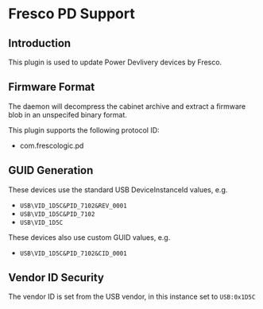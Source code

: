 Fresco PD Support
=================

Introduction
------------

This plugin is used to update Power Devlivery devices by Fresco.

Firmware Format
---------------

The daemon will decompress the cabinet archive and extract a firmware blob in
an unspecifed binary format.

This plugin supports the following protocol ID:

 * com.frescologic.pd

GUID Generation
---------------

These devices use the standard USB DeviceInstanceId values, e.g.

 * `USB\VID_1D5C&PID_7102&REV_0001`
 * `USB\VID_1D5C&PID_7102`
 * `USB\VID_1D5C`

These devices also use custom GUID values, e.g.

 * `USB\VID_1D5C&PID_7102&CID_0001`

Vendor ID Security
------------------

The vendor ID is set from the USB vendor, in this instance set to `USB:0x1D5C`
